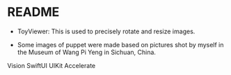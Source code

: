 #  README

* ToyViewer: This is used to precisely rotate and resize images.

* Some images of puppet were made based on pictures shot by myself in the Museum of Wang Pi Yeng in Sichuan, China.

Vision
SwiftUI
UIKit
Accelerate
